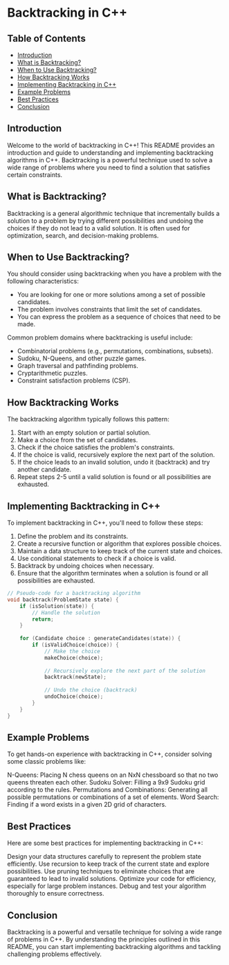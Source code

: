 # Backtracking in C++

## Table of Contents
- [Introduction](#introduction)
- [What is Backtracking?](#what-is-backtracking)
- [When to Use Backtracking?](#when-to-use-backtracking)
- [How Backtracking Works](#how-backtracking-works)
- [Implementing Backtracking in C++](#implementing-backtracking-in-c)
- [Example Problems](#example-problems)
- [Best Practices](#best-practices)
- [Conclusion](#conclusion)


## Introduction

Welcome to the world of backtracking in C++! This README provides an introduction and guide to understanding and implementing backtracking algorithms in C++. Backtracking is a powerful technique used to solve a wide range of problems where you need to find a solution that satisfies certain constraints.

## What is Backtracking?

Backtracking is a general algorithmic technique that incrementally builds a solution to a problem by trying different possibilities and undoing the choices if they do not lead to a valid solution. It is often used for optimization, search, and decision-making problems.

## When to Use Backtracking?

You should consider using backtracking when you have a problem with the following characteristics:
- You are looking for one or more solutions among a set of possible candidates.
- The problem involves constraints that limit the set of candidates.
- You can express the problem as a sequence of choices that need to be made.

Common problem domains where backtracking is useful include:
- Combinatorial problems (e.g., permutations, combinations, subsets).
- Sudoku, N-Queens, and other puzzle games.
- Graph traversal and pathfinding problems.
- Cryptarithmetic puzzles.
- Constraint satisfaction problems (CSP).

## How Backtracking Works

The backtracking algorithm typically follows this pattern:
1. Start with an empty solution or partial solution.
2. Make a choice from the set of candidates.
3. Check if the choice satisfies the problem's constraints.
4. If the choice is valid, recursively explore the next part of the solution.
5. If the choice leads to an invalid solution, undo it (backtrack) and try another candidate.
6. Repeat steps 2-5 until a valid solution is found or all possibilities are exhausted.

## Implementing Backtracking in C++

To implement backtracking in C++, you'll need to follow these steps:
1. Define the problem and its constraints.
2. Create a recursive function or algorithm that explores possible choices.
3. Maintain a data structure to keep track of the current state and choices.
4. Use conditional statements to check if a choice is valid.
5. Backtrack by undoing choices when necessary.
6. Ensure that the algorithm terminates when a solution is found or all possibilities are exhausted.

```cpp
// Pseudo-code for a backtracking algorithm
void backtrack(ProblemState state) {
    if (isSolution(state)) {
        // Handle the solution
        return;
    }
    
    for (Candidate choice : generateCandidates(state)) {
        if (isValidChoice(choice)) {
            // Make the choice
            makeChoice(choice);
            
            // Recursively explore the next part of the solution
            backtrack(newState);
            
            // Undo the choice (backtrack)
            undoChoice(choice);
        }
    }
}
```

## Example Problems

To get hands-on experience with backtracking in C++, consider solving some classic problems like:

N-Queens: Placing N chess queens on an NxN chessboard so that no two queens threaten each other.
Sudoku Solver: Filling a 9x9 Sudoku grid according to the rules.
Permutations and Combinations: Generating all possible permutations or combinations of a set of elements.
Word Search: Finding if a word exists in a given 2D grid of characters.

## Best Practices
Here are some best practices for implementing backtracking in C++:

Design your data structures carefully to represent the problem state efficiently.
Use recursion to keep track of the current state and explore possibilities.
Use pruning techniques to eliminate choices that are guaranteed to lead to invalid solutions.
Optimize your code for efficiency, especially for large problem instances.
Debug and test your algorithm thoroughly to ensure correctness.


## Conclusion

Backtracking is a powerful and versatile technique for solving a wide range of problems in C++. By understanding the principles outlined in this README, you can start implementing backtracking algorithms and tackling challenging problems effectively.
